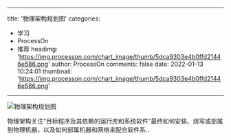 
---
title: '物理架构规划图'
categories: 
 - 学习
 - ProcessOn
 - 推荐
headimg: 'https://img.processon.com/chart_image/thumb/5dca9303e4b0ffd21446e586.png'
author: ProcessOn
comments: false
date: 2022-01-13 10:24:01
thumbnail: 'https://img.processon.com/chart_image/thumb/5dca9303e4b0ffd21446e586.png'
---

<div>   
<img class="thumb" alt="物理架构规划图" src="https://img.processon.com/chart_image/thumb/5dca9303e4b0ffd21446e586.png" referrerpolicy="no-referrer">
<p>物理架构关注“目标程序及其依赖的运行库和系统软件”最终如何安装、烧写或部属到物理机器，以及如何部属机器和网络来配合软件系..</p>  
</div>
            